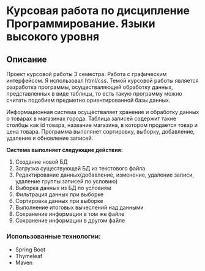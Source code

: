 # Курсовая работа по дисципление Программирование. Языки высокого уровня
## Описание
Проект курсовой работы 3 семестра. Работа с графическим интерфейсом. Я использовал html/css.
Темой курсовой работы является разработка программы, осуществаляющей обработку данных, представленных в виде таблицы, 
то есть такую программу можно считать подобием предметно ориентированной базы данных.

Информационная система осуществаляет хранение и обработку данных о товарах в магазинах города. Таблица записей содержит такие столбцы как id товара,
название магазина, в котором продается товар и цена товара. Программа выполянет сортировку, выборку, добавление, удаление и обновление записей.

**Система выполняет следующие действия:**
1) Создание новой БД
2) Загрузка существующей БД из текстового файла
3) Редактирование данных(добавление, изменение, удаление записи, удаление группы записей по условию)
4) Выборка данных из БД по условиям
5) Фильтрация данных при выборке
6) Сортировка данных при выборке
7) Выполнение итоговых вычеслений над данными
8) Сохранение информации в том же файле
9) Сохранение информации в другом файле

### Использованные технологии:
- Spring Boot
- Thymeleaf
- Maven



